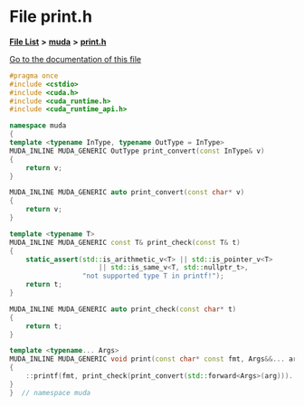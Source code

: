 

# File print.h

[**File List**](files.md) **>** [**muda**](dir_be047e8c00f93e2e88c2a417393a7f42.md) **>** [**print.h**](print_8h.md)

[Go to the documentation of this file](print_8h.md)


```C++
#pragma once
#include <cstdio>
#include <cuda.h>
#include <cuda_runtime.h>
#include <cuda_runtime_api.h>

namespace muda
{
template <typename InType, typename OutType = InType>
MUDA_INLINE MUDA_GENERIC OutType print_convert(const InType& v)
{
    return v;
}

MUDA_INLINE MUDA_GENERIC auto print_convert(const char* v)
{
    return v;
}

template <typename T>
MUDA_INLINE MUDA_GENERIC const T& print_check(const T& t)
{
    static_assert(std::is_arithmetic_v<T> || std::is_pointer_v<T>
                      || std::is_same_v<T, std::nullptr_t>,
                  "not supported type T in printf!");
    return t;
}

MUDA_INLINE MUDA_GENERIC auto print_check(const char* t)
{
    return t;
}

template <typename... Args>
MUDA_INLINE MUDA_GENERIC void print(const char* const fmt, Args&&... arg)
{
    ::printf(fmt, print_check(print_convert(std::forward<Args>(arg)))...);
}
}  // namespace muda
```


